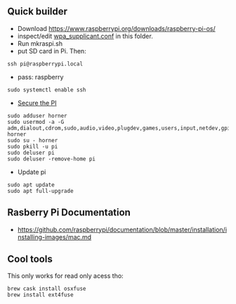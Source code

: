 
## Quick builder

* Download https://www.raspberrypi.org/downloads/raspberry-pi-os/
* inspect/edit [wpa_supplicant.conf](wpa_supplicant.conf) in this folder.
* Run mkraspi.sh
* put SD card in Pi.
Then:
```
ssh pi@raspberrypi.local
```
* pass: raspberry
```
sudo systemctl enable ssh
```
* [Secure the PI](https://www.raspberrypi.org/documentation/configuration/security.md)
```
sudo adduser horner
sudo usermod -a -G adm,dialout,cdrom,sudo,audio,video,plugdev,games,users,input,netdev,gpio,i2c,spi horner
sudo su - horner
sudo pkill -u pi
sudo deluser pi
sudo deluser -remove-home pi
```
* Update pi
```
sudo apt update
sudo apt full-upgrade
```

## Rasberry Pi Documentation

* https://github.com/raspberrypi/documentation/blob/master/installation/installing-images/mac.md

## Cool tools

This only works for read only acess tho:
```
brew cask install osxfuse
brew install ext4fuse
```
